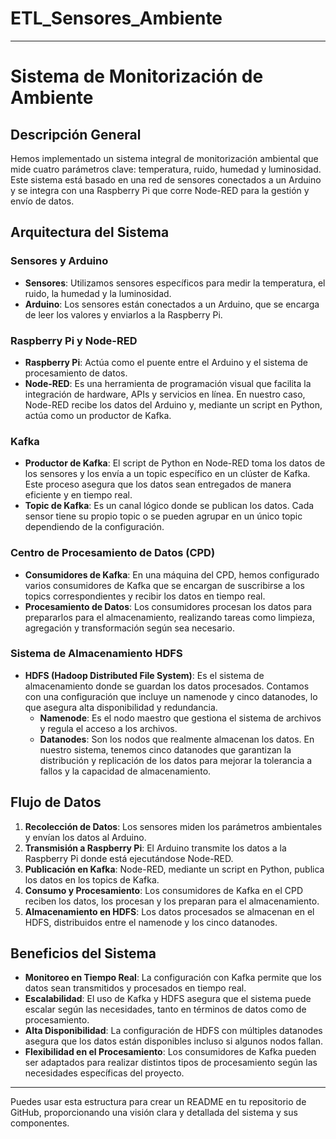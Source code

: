# ETL_Sensores_Ambiente

---

# Sistema de Monitorización de Ambiente

## Descripción General

Hemos implementado un sistema integral de monitorización ambiental que mide cuatro parámetros clave: temperatura, ruido, humedad y luminosidad. Este sistema está basado en una red de sensores conectados a un Arduino y se integra con una Raspberry Pi que corre Node-RED para la gestión y envío de datos.

## Arquitectura del Sistema

### Sensores y Arduino

- **Sensores**: Utilizamos sensores específicos para medir la temperatura, el ruido, la humedad y la luminosidad.
- **Arduino**: Los sensores están conectados a un Arduino, que se encarga de leer los valores y enviarlos a la Raspberry Pi.

### Raspberry Pi y Node-RED

- **Raspberry Pi**: Actúa como el puente entre el Arduino y el sistema de procesamiento de datos.
- **Node-RED**: Es una herramienta de programación visual que facilita la integración de hardware, APIs y servicios en línea. En nuestro caso, Node-RED recibe los datos del Arduino y, mediante un script en Python, actúa como un productor de Kafka.

### Kafka

- **Productor de Kafka**: El script de Python en Node-RED toma los datos de los sensores y los envía a un topic específico en un clúster de Kafka. Este proceso asegura que los datos sean entregados de manera eficiente y en tiempo real.
- **Topic de Kafka**: Es un canal lógico donde se publican los datos. Cada sensor tiene su propio topic o se pueden agrupar en un único topic dependiendo de la configuración.

### Centro de Procesamiento de Datos (CPD)

- **Consumidores de Kafka**: En una máquina del CPD, hemos configurado varios consumidores de Kafka que se encargan de suscribirse a los topics correspondientes y recibir los datos en tiempo real.
- **Procesamiento de Datos**: Los consumidores procesan los datos para prepararlos para el almacenamiento, realizando tareas como limpieza, agregación y transformación según sea necesario.

### Sistema de Almacenamiento HDFS

- **HDFS (Hadoop Distributed File System)**: Es el sistema de almacenamiento donde se guardan los datos procesados. Contamos con una configuración que incluye un namenode y cinco datanodes, lo que asegura alta disponibilidad y redundancia.
  - **Namenode**: Es el nodo maestro que gestiona el sistema de archivos y regula el acceso a los archivos.
  - **Datanodes**: Son los nodos que realmente almacenan los datos. En nuestro sistema, tenemos cinco datanodes que garantizan la distribución y replicación de los datos para mejorar la tolerancia a fallos y la capacidad de almacenamiento.

## Flujo de Datos

1. **Recolección de Datos**: Los sensores miden los parámetros ambientales y envían los datos al Arduino.
2. **Transmisión a Raspberry Pi**: El Arduino transmite los datos a la Raspberry Pi donde está ejecutándose Node-RED.
3. **Publicación en Kafka**: Node-RED, mediante un script en Python, publica los datos en los topics de Kafka.
4. **Consumo y Procesamiento**: Los consumidores de Kafka en el CPD reciben los datos, los procesan y los preparan para el almacenamiento.
5. **Almacenamiento en HDFS**: Los datos procesados se almacenan en el HDFS, distribuidos entre el namenode y los cinco datanodes.

## Beneficios del Sistema

- **Monitoreo en Tiempo Real**: La configuración con Kafka permite que los datos sean transmitidos y procesados en tiempo real.
- **Escalabilidad**: El uso de Kafka y HDFS asegura que el sistema puede escalar según las necesidades, tanto en términos de datos como de procesamiento.
- **Alta Disponibilidad**: La configuración de HDFS con múltiples datanodes asegura que los datos están disponibles incluso si algunos nodos fallan.
- **Flexibilidad en el Procesamiento**: Los consumidores de Kafka pueden ser adaptados para realizar distintos tipos de procesamiento según las necesidades específicas del proyecto.

---

Puedes usar esta estructura para crear un README en tu repositorio de GitHub, proporcionando una visión clara y detallada del sistema y sus componentes.
